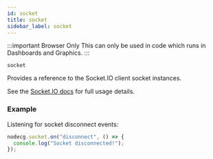 ```yaml
---
id: socket
title: socket
sidebar_label: socket
---
```


:::important Browser Only
This can only be used in code which runs in Dashboards and Graphics.
:::

`socket`

Provides a reference to the Socket.IO client socket instances.

See the [Socket.IO docs](https://socket.io/docs/v4/client-api) for full usage details.

### Example

Listening for socket disconnect events:

```js
nodecg.socket.on("disconnect", () => {
  console.log("Socket disconnected!");
});
```
